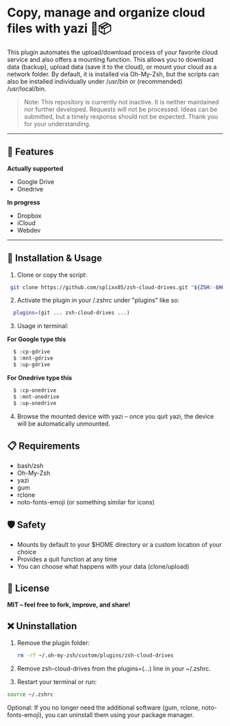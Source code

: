 # Copy, manage and organize cloud files with yazi 🐧📦

This plugin automates the upload/download process of your favorite cloud service and also offers a mounting
function. This allows you to download data (backup), upload data (save it to the cloud), or mount your cloud
as a network folder. By default, it is installed via Oh-My-Zsh, but the scripts can also be installed
individually under /usr/bin or (recommended) /usr/local/bin.

> Note:
> This repository is currently not inactive. It is neither maintained nor further developed. Requests will not be processed. Ideas can be submitted, but a timely response should not be expected. Thank you for your understanding.

---

## 🔧 Features

**Actually supported**

- Google Drive
- Onedrive

**In progress**

- Dropbox
- iCloud
- Webdev

---

## 🚀 Installation & Usage

1. Clone or copy the script:

```bash
 git clone https://github.com/splixx05/zsh-cloud-drives.git "${ZSH:-$HOME/.oh-my-zsh}/custom/plugins/zsh-cloud-drives"
```

2. Activate the plugin in your /.zshrc under "plugins" like so:

```bash
  plugins=(git ... zsh-cloud-drives ...)
```

3. Usage in terminal:

**For Google type this**

```bash
  $ :cp-gdrive
  $ :mnt-gdrive
  $ :up-gdrive
```

**For Onedrive type this**

```bash
  $ :cp-onedrive
  $ :mnt-onedrive
  $ :up-onedrive
```

4. Browse the mounted device with yazi – once you quit yazi, the device will be automatically unmounted.

## 📋 Requirements

- bash/zsh
- Oh-My-Zsh
- yazi
- gum
- rclone
- noto-fonts-emoji (or something similar for icons)

## 🛡️ Safety

- Mounts by default to your $HOME directory or a custom location of your choice
- Provides a quit function at any time
- You can choose what happens with your data (clone/upload)

## 📃 License

**MIT – feel free to fork, improve, and share!**

## ❌ Uninstallation

1. Remove the plugin folder:

   ```bash
   rm -rf ~/.oh-my-zsh/custom/plugins/zsh-cloud-drives
   ```

2. Remove zsh-cloud-drives from the plugins=(...) line in your ~/.zshrc.

3. Restart your terminal or run:

```bash
source ~/.zshrc
```

Optional: If you no longer need the additional software (gum, rclone, noto-fonts-emoji), you can uninstall
them using your package manager.

